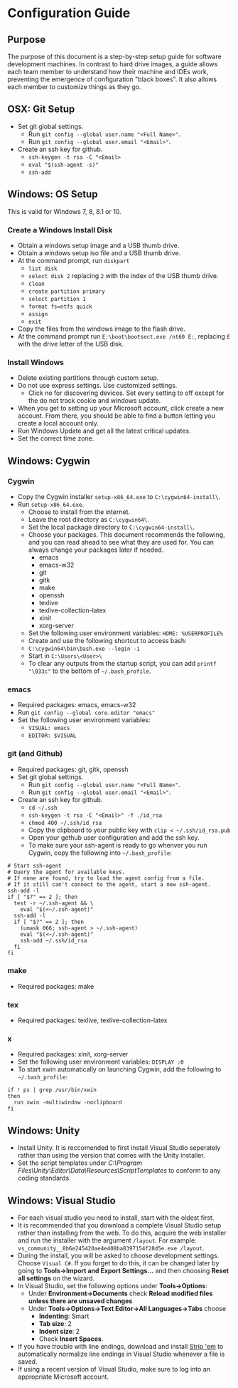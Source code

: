 # Configuration Guide

## Purpose
The purpose of this document is a step-by-step setup guide for software development machines. In contrast to hard drive images, a guide allows each team member to understand how their machine and IDEs work, preventing the emergence of configuration "black boxes". It also allows each member to customize things as they go.

## OSX: Git Setup
* Set git global settings.
  * Run `git config --global user.name "<Full Name>"`.
  * Run `git config --global user.email "<Email>"`.
* Create an ssh key for github.
  * `ssh-keygen -t rsa -C "<Email>`
  * `eval "$(ssh-agent -s)"`
  * `ssh-add`

## Windows: OS Setup
This is valid for Windows 7, 8, 8.1 or 10.

### Create a Windows Install Disk
* Obtain a windows setup image and a USB thumb drive.
* Obtain a windows setup iso file and a USB thumb drive.
* At the command prompt, run `diskpart`
  * `list disk`
  * `select disk 2` replacing `2` with the index of the USB thumb drive.
  * `clean`
  * `create partition primary`
  * `select partition 1`
  * `format fs=ntfs quick`
  * `assign`
  * `exit`
* Copy the files from the windows image to the flash drive.
* At the command prompt run `E:\boot\bootsect.exe /nt60 E:`, replacing `E` with the drive letter of the USB disk.

### Install Windows
* Delete existing partitions through custom setup.
* Do not use express settings. Use customized settings.
  * Click no for discovering devices. Set every setting to off except for the do not track cookie and windows update.
* When you get to setting up your Microsoft account, click create a new account. From there, you should be able to find a button letting you create a local account only.
* Run Windows Update and get all the latest critical updates.
* Set the correct time zone.

## Windows: Cygwin

### Cygwin
* Copy the Cygwin installer `setup-x86_64.exe` to `C:\cygwin64-install\`.
* Run `setup-x86_64.exe`.
  * Choose to install from the internet.
  * Leave the root directory as `C:\cygwin64\`.
  * Set the local package directory to `C:\cygwin64-install\`.
  * Choose your packages. This document recommends the following, and you can read ahead to see what they are used for. You can always change your packages later if needed.
    * emacs
    * emacs-w32
    * git
    * gitk
    * make
    * openssh
    * texlive
    * texlive-collection-latex
    * xinit
    * xorg-server 
  * Set the following user environment variables: `HOME: %USERPROFILE%`
  * Create and use the following shortcut to access bash:
  * `C:\cygwin64\bin\bash.exe --login -i`
  * Start in `C:\Users\<User>\`
  * To clear any outputs from the startup script, you can add `printf "\033c"` to the bottom of `~/.bash_profile`.

### emacs
 * Required packages: emacs, emacs-w32
  * Run `git config --global core.editor "emacs"`
  * Set the following user environment variables:
    * `VISUAL: emacs`
    * `EDITOR: $VISUAL`

### git (and Github)
* Required packages: git, gitk, openssh
* Set git global settings.
  * Run `git config --global user.name "<Full Name>"`.
  * Run `git config --global user.email "<Email>"`.
* Create an ssh key for github.
  * `cd ~/.ssh`
  * `ssh-keygen -t rsa -C "<Email>" -f ./id_rsa`
  * `chmod 400 ~/.ssh/id_rsa`
  * Copy the clipboard to your public key with `clip < ~/.ssh/id_rsa.pub`
  * Open your gethub user configuration and add the ssh key.
  * To make sure your ssh-agent is ready to go whenver you run Cygwin, copy the following into `~/.bash_profile`:

```
# Start ssh-agent
# Query the agent for available keys.
# If none are found, try to load the agent config from a file.
# If it still can't connect to the agent, start a new ssh-agent.
ssh-add -l
if [ "$?" == 2 ]; then
  test -r ~/.ssh-agent && \
    eval "$(<~/.ssh-agent)"
  ssh-add -l
  if [ "$?" == 2 ]; then
    (umask 066; ssh-agent > ~/.ssh-agent)
    eval "$(<~/.ssh-agent)"
    ssh-add ~/.ssh/id_rsa
  fi
fi
```

### make
* Required packages: make

### tex
* Required packages: texlive, texlive-collection-latex

### x
* Required packages: xinit, xorg-server
* Set the following user environment variables: `DISPLAY :0`
* To start xwin automatically on launching Cygwin, add the following to `~/.bash_profile`:

```
if ! ps | grep /usr/bin/xwin
then
  run xwin -multiwindow -noclipboard
fi
```

## Windows: Unity
* Install Unity. It is reccomended to first install Visual Studio seperately rather than using the version that comes with the Unity installer.
* Set the script templates under *C:\Program Files\Unity\Editor\Data\Resources\ScriptTemplates* to conform to any coding standards.

## Windows: Visual Studio
* For each visual studio you need to install, start with the oldest first.
* It is recommended that you download a complete Visual Studio setup rather than installing from the web. To do this, acquire the web installer and run the installer with the argument `/layout`. For example: `vs_community__8b6e245420ae4e408ba8397154f28d5e.exe /layout`.
* During the install, you will be asked to choose development settings. Choose `Visual C#`. If you forget to do this, it can be changed later by going to **Tools->Import and Export Settings...** and then choosing **Reset all settings** on the wizard.
* In Visual Studio, set the following options under **Tools->Options**: 
  * Under **Environment->Documents** check **Reload modified files unless there are unsaved changes**
  * Under **Tools->Options->Text Editor->All Languages->Tabs** choose
    * **Indenting**: Smart
    * **Tab size**: 2
    * **Indent size**: 2
    * Check **Insert Spaces**. 
* If you have trouble with line endings, download and install [Strip 'em](http://www.grebulon.com/software/stripem.php) to automatically normalize line endings in Visual Studio whenever a file is saved.
* If using a recent version of Visual Studio, make sure to log into an appropriate Microsoft account.
